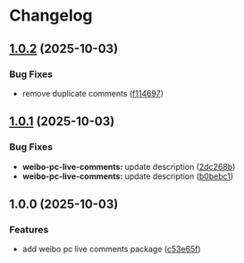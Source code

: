 # Changelog

## [1.0.2](https://github.com/MAXLZ1/tampermonkey-scripts/compare/weibo-pc-live-comments-v1.0.1...weibo-pc-live-comments-v1.0.2) (2025-10-03)


### Bug Fixes

* remove duplicate comments ([f114697](https://github.com/MAXLZ1/tampermonkey-scripts/commit/f114697785e84592f16c123bdcc10f4055a1b8c4))

## [1.0.1](https://github.com/MAXLZ1/tampermonkey-scripts/compare/weibo-pc-live-comments-v1.0.0...weibo-pc-live-comments-v1.0.1) (2025-10-03)


### Bug Fixes

* **weibo-pc-live-comments:** update description ([2dc268b](https://github.com/MAXLZ1/tampermonkey-scripts/commit/2dc268b88c383bc6b67224212c3209ed3b212155))
* **weibo-pc-live-comments:** update description ([b0bebc1](https://github.com/MAXLZ1/tampermonkey-scripts/commit/b0bebc1657e85b097c64b6d2ec8215b5ecca5ce1))

## 1.0.0 (2025-10-03)


### Features

* add weibo pc live comments package ([c53e65f](https://github.com/MAXLZ1/tampermonkey-scripts/commit/c53e65fcb531379d20c884c0fd583423f2aff975))
